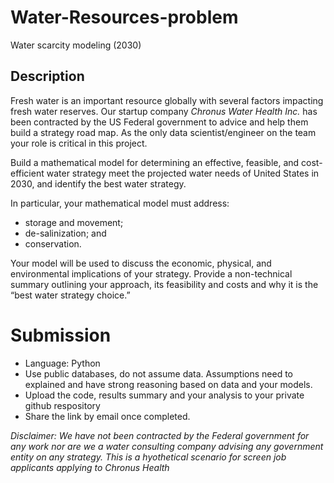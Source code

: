 # Water-Resources-problem
Water scarcity modeling (2030)

## Description
Fresh water is an important resource globally with several factors impacting fresh water reserves. Our startup company *Chronus Water Health Inc.* has been contracted by the US Federal government to advice and help them build a strategy road map. As the only data scientist/engineer on the team your role is critical in this project. 

Build a mathematical model for determining an effective, feasible, and cost-efficient water strategy meet the projected water needs of United States in 2030, and identify the best water strategy. 

In particular, your mathematical model must address:
* storage and movement; 
* de-salinization; and 
* conservation. 

Your model will be used to discuss the economic, physical, and environmental implications of your strategy. Provide a non-technical summary outlining your approach, its feasibility and costs and why it is the “best water strategy choice.”


# Submission
* Language: Python
* Use public databases, do not assume data. Assumptions need to explained and have strong reasoning based on data and your models.
* Upload the code, results summary and your analysis to your private github respository 
* Share the link by email once completed.

*Disclaimer: We have not been contracted by the Federal government for any work nor are we a water consulting company advising any government entity on any strategy. This is a hyothetical scenario for screen job applicants applying to Chronus Health*



